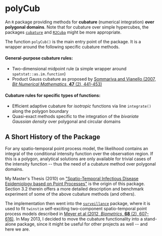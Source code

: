 polyCub
=======

An `R` package providing methods for **cubature** (numerical integration) **over
polygonal domains**. Note that for cubature over simple hypercubes, the packages
[`cubature`](http://CRAN.R-project.org/package=cubature)
and [`R2Cuba`](http://CRAN.R-project.org/package=R2Cuba)
might be more appropriate.

The function `polyCub()` is the main entry point of the package. It is a
wrapper around the following specific cubature methods.

#### General-purpose cubature rules:
* Two-dimensional midpoint rule (a simple wrapper around
`spatstat::as.im.function`) 
* Product Gauss cubature as proposed by [Sommariva and Vianello (2007,
*Bit Numerical Mathematics*, **47** (2), 441-453)](http://dx.doi.org/10.1007/s10543-007-0131-2)

#### Cubature rules for specific types of functions:
* Efficient adaptive cubature for *isotropic* functions via line `integrate()`
along the polygon boundary
* Quasi-exact methods specific to the integration of the
*bivariate Gaussian density* over polygonal and circular domains


A Short History of the Package
------------------------------
For any spatio-temporal point process model, the likelihood contains an integral of the conditional intensity function over the observation region. If this is a polygon, analytical solutions are only available for trivial cases of the intensity function -- thus the need of a cubature method over polygonal domains.

My Master's Thesis (2010) on ["Spatio-Temporal Infectious Disease Epidemiology based on Point Processes"](http://epub.ub.uni-muenchen.de/11703/) is the origin of this package. Section 3.2 therein offers a more detailed description and benchmark experiment of some of the above cubature methods (and others).

The implementation then went into the [`surveillance`](http://CRAN.R-project.org/package=surveillance) package, where it is used to fit `twinstim` self-exciting two-component spatio-temporal point process models described in [Meyer et al (2012, *Biometrics*, **68** (2), 607-616)](http://dx.doi.org/10.1111/j.1541-0420.2011.01684.x).
In May 2013, I decided to move the cubature functionality into a stand-alone package, since it might be useful for other projects as well -- and here we are.
